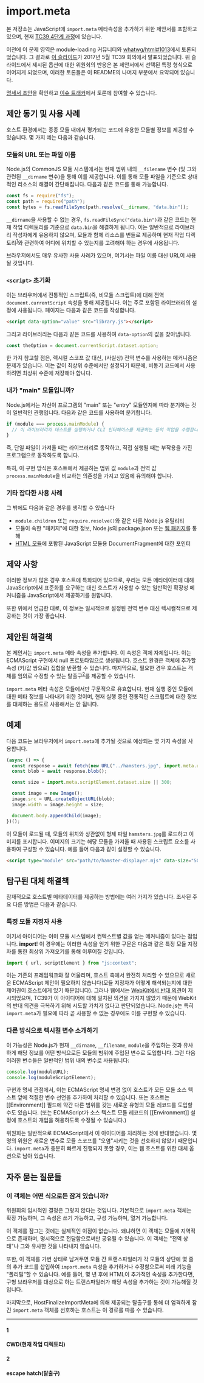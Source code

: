 # import.meta

본 저장소는 JavaScript에 `import.meta` 메타속성을 추가하기 위한 제안서를 포함하고 있으며, 현재 [TC39 4단계 과정](https://tc39.github.io/process-document/)에 있습니다.

이전에 이 문제 영역은 module-loading 커뮤니티와 [whatwg/html#1013](https://github.com/whatwg/html/issues/1013)에서 토론되었습니다. 그 결과로 [이 슬라이드](https://docs.google.com/presentation/d/1p1BGFY05-iCiop8yV0hNyWU41_wlwwfv6HIDkRNNIBQ/edit?usp=sharing)가 2017년 5월 TC39 회의에서 발표되었습니다. 위 슬라이드에서 제시된 옵션에 대한 위원회의 반응은 본 제안서에서 선택된 특정 형식으로 이어지게 되었으며, 이러한 토론들은 이 README의 나머지 부분에서 요약되어 있습니다.

[명세서 초안](https://tc39.github.io/proposal-import-meta/)을 확인하고 [이슈 트래커](https://github.com/tc39/proposal-import-meta/issues)에서 토론에 참여할 수 있습니다.

## 제안 동기 및 사용 사례

호스트 환경에서는 종종 모듈 내에서 평가되는 코드에 유용한 모듈별 정보를 제공할 수 있습니다. 몇 가지 예는 다음과 같습니다.

### 모듈의 URL 또는 파일 이름

Node.js의 CommonJS 모듈 시스템에서는 현재 범위 내의 `__filename` 변수 (및 그와 관련된 `__dirname` 변수)을 통해 이를 제공합니다. 이를 통해 모듈 파일을 기준으로 상대적인 리소스의 해결이 간단해집니다. 다음과 같은 코드를 통해 가능합니다.

```js
const fs = require("fs");
const path = require("path");
const bytes = fs.readFileSync(path.resolve(__dirname, "data.bin"));
```

`__dirname`을 사용할 수 없는 경우, `fs.readFileSync("data.bin")`과 같은 코드는 현재 작업 디렉토리를 기준으로 `data.bin`을 해결하게 됩니다. 이는 일반적으로 라이브러리 작성자에게 유용하지 않으며, 모듈과 함께 리소스를 번들로 제공하며 현재 작업 디렉토리<sup>[1][]</sup>와 관련하여 어디에 위치할 수 있는지를 고려해야 하는 경우에 사용됩니다.

브라우저에서도 매우 유사한 사용 사례가 있으며, 여기서는 파일 이름 대신 URL이 사용될 것입니다.

### `<script>` 초기화

이는 브라우저에서 전통적인 스크립트(즉, 비모듈 스크립트)에 대해 전역 `document.currentScript` 속성을 통해 제공됩니다. 이는 주로 포함된 라이브러리의 설정에 사용됩니다. 페이지는 다음과 같은 코드를 작성합니다.

```html
<script data-option="value" src="library.js"></script>
```

그리고 라이브러리는 다음과 같은 코드를 사용하여 `data-option`의 값을 찾아냅니다.

```js
const theOption = document.currentScript.dataset.option;
```

한 가지 참고할 점은, 렉시컬 스코프 값 대신, (사실상) 전역 변수를 사용하는 메커니즘은 문제가 있습니다. 이는 값이 최상위 수준에서만 설정되기 때문에, 비동기 코드에서 사용하려면 최상위 수준에 저장해야 합니다.

### 내가 "main" 모듈입니까?

Node.js에서는 자신이 프로그램의 "main" 또는 "entry" 모듈인지에 따라 분기하는 것이 일반적인 관행입니다. 다음과 같은 코드를 사용하여 분기합니다.

```js
if (module === process.mainModule) {
  // 이 라이브러리의 테스트를 실행하거나 CLI 인터페이스를 제공하는 등의 작업을 수행합니다.
}
```

즉, 단일 파일이 가져올 때는 라이브러리로 동작하고, 직접 실행될 때는 부작용을 가진 프로그램으로 동작하도록 합니다.

특히, 이 구현 방식은 호스트에서 제공하는 범위 값 `module`과 전역 값 `process.mainModule`을 비교하는 의존성을 가지고 있음에 유의해야 합니다.

### 기타 잡다한 사용 사례

그 밖에도 다음과 같은 경우를 생각할 수 있습니다

- `module.children` 또는 `require.resolve()`와 같은 다른 Node.js 유틸리티
- 모듈이 속한 "패키지"에 대한 정보, Node.js의 package.json 또는 [웹 패키지](https://github.com/dimich-g/webpackage)를 통해
- [HTML 모듈](https://docs.google.com/presentation/d/1ksnC9Qr3c8RwbDyo1G8ZZSVOEfXpnfQsTHhR5ny9Wk4/edit#slide=id.g1c508fcb31_0_17)에 포함된 JavaScript 모듈용 DocumentFragment에 대한 포인터

## 제약 사항

이러한 정보가 많은 경우 호스트에 특화되어 있으므로, 우리는 모든 메타데이터에 대해 JavaScript에서 표준화를 요구하는 대신 호스트가 사용할 수 있는 일반적인 확장성 메커니즘을 JavaScript에서 제공하기를 원합니다.

또한 위에서 언급한 대로, 이 정보는 일시적으로 설정된 전역 변수 대신 렉시컬적으로 제공하는 것이 가장 좋습니다.

## 제안된 해결책

본 제안서는 `import.meta` 메타 속성을 추가합니다. 이 속성은 객체 자체입니다. 이는 ECMAScript 구현에서 null 프로토타입으로 생성됩니다. 호스트 환경은 객체에 추가할 속성 (키/값 쌍으로) 집합을 반환할 수 있습니다. 마지막으로, 필요한 경우 호스트는 객체를 임의로 수정할 수 있는 탈출구<sup>[2][]</sup>를 제공할 수 있습니다.

`import.meta` 메타 속성은 모듈에서만 구문적으로 유효합니다. 현재 실행 중인 모듈에 대한 메타 정보를 나타내기 위한 것이며, 현재 실행 중인 전통적인 스크립트에 대한 정보를 대체하는 용도로 사용해서는 안 됩니다.

## 예제

다음 코드는 브라우저에서 `import.meta`에 추가될 것으로 예상되는 몇 가지 속성을 사용합니다.

```js
(async () => {
  const response = await fetch(new URL("../hamsters.jpg", import.meta.url));
  const blob = await response.blob();

  const size = import.meta.scriptElement.dataset.size || 300;

  const image = new Image();
  image.src = URL.createObjectURL(blob);
  image.width = image.height = size;

  document.body.appendChild(image);
})();
```

이 모듈이 로드될 때, 모듈의 위치와 상관없이 형제 파일 `hamsters.jpg`를 로드하고 이미지를 표시합니다. 이미지의 크기는 해당 모듈을 가져올 때 사용된 스크립트 요소를 사용하여 구성할 수 있습니다. 예를 들어 다음과 같이 설정할 수 있습니다.

```html
<script type="module" src="path/to/hamster-displayer.mjs" data-size="500"></script>
```

## 탐구된 대체 해결책

잠재적으로 호스트별 메타데이터를 제공하는 방법에는 여러 가지가 있습니다. 조사된 주요 다른 방법은 다음과 같습니다.

### 특정 모듈 지정자 사용

여기서 아이디어는 이미 모듈 시스템에서 컨텍스트별 값을 얻는 메커니즘이 있다는 점입니다. **import**! 이 경우에는 이러한 속성을 얻기 위한 구문은 다음과 같은 특정 모듈 지정자를 통한 최상위 가져오기를 통해 이루어질 것입니다.

```js
import { url, scriptElement } from "js:context";
```

이는 기존의 프레임워크와 잘 어울리며, 호스트 측에서 완전히 처리할 수 있으므로 새로운 ECMAScript 제안이 필요하지 않습니다(모듈 지정자가 어떻게 해석되는지에 대한 제어권이 호스트에게 있기 때문입니다). 그러나 웹에서는 [WebKit에서 반대 의견](https://github.com/whatwg/html/issues/1013#issuecomment-281863721)이 제시되었으며, TC39가 이 아이디어에 대해 일치된 의견을 가지지 않았기 때문에 WebKit의 반대 의견을 극복하기 위해 시도할 가치가 없다고 판단되었습니다. Node.js는 특히 `import.meta`가 필요에 따라 곧 사용할 수 없는 경우에도 이를 구현할 수 있습니다.

### 다른 방식으로 렉시컬 변수 소개하기

이 가능성은 Node.js가 현재 `__dirname`, `__filename`, `module`을 주입하는 것과 유사하게 해당 정보를 어떤 방식으로든 모듈의 범위에 주입된 변수로 도입합니다. 그런 다음 이러한 변수들은 일반적인 범위 내의 변수로 사용됩니다:

```js
console.log(moduleURL);
console.log(moduleScriptElement);
```

구현과 명세 관점에서, 이는 ECMAScript 명세 변경 없이 호스트가 모든 모듈 소스 텍스트 앞에 적절한 변수 선언을 추가하여 처리할 수 있습니다. 또는 호스트는 [[Environment]] 필드에 약간 다른 범위를 갖는 새로운 유형의 모듈 레코드를 도입할 수도 있습니다. (또는 ECMAScript가 소스 텍스트 모듈 레코드의 [[Environment]] 설정에 호스트의 개입을 허용하도록 수정될 수 있습니다.)

위원회는 일반적으로 ECMAScript에서 이 아이디어를 처리하는 것에 반대했습니다. 몇 명의 위원은 새로운 변수로 모듈 스코프를 "오염"시키는 것을 선호하지 않았기 때문입니다. `import.meta`가 충분히 빠르게 진행되지 못할 경우, 이는 웹 호스트를 위한 대체 옵션으로 남아 있습니다.

## 자주 묻는 질문들	

### 이 객체는 어떤 식으로든 잠겨 있습니까?

위원회의 임시적인 결정은 그렇지 않다는 것입니다. 기본적으로 `import.meta` 객체는 확장 가능하며, 그 속성은 쓰기 가능하고, 구성 가능하며, 열거 가능합니다.

이 객체를 잠그는 것에는 실제적인 이점이 없습니다. 왜냐하면 이 객체는 모듈에 지역적으로 존재하며, 명시적으로 전달함으로써만 공유될 수 있습니다. 이 객체는 "전역 상태"나 그와 유사한 것을 나타내지 않습니다.

또한, 이 객체를 가변 상태로 남겨두면 모듈 간 트랜스파일러가 각 모듈의 상단에 몇 줄의 추가 코드를 삽입하여 `import.meta` 속성을 추가하거나 수정함으로써 미래 기능을 "폴리필"할 수 있습니다. 예를 들어, 몇 년 후에 HTML이 추가적인 속성을 추가한다면, 구형 브라우저를 대상으로 하는 트랜스파일러가 해당 속성을 추가하는 것이 가능해질 것입니다.

마지막으로, HostFinalizeImportMeta에 의해 제공되는 탈출구를 통해 더 엄격하게 잠긴 `import.meta` 객체를 선호하는 호스트는 이 경로를 따를 수 있습니다.

---
[1]: #1
[2]: #2

#### 1 

**CWD(현재 작업 디렉토리)**

#### 2

**escape hatch(탈출구)**
